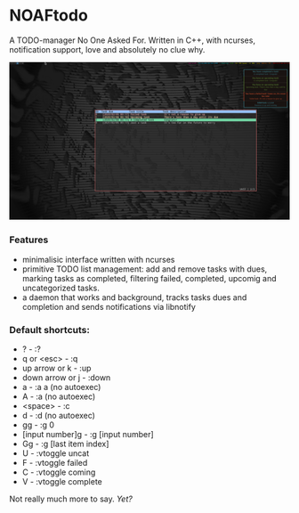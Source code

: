 # NOAFtodo
A TODO-manager No One Asked For. Written in C++, with ncurses, notification support, love and absolutely no clue why.

![A screenshot](screenshot.png)

### Features
* minimalisic interface written with ncurses
* primitive TODO list management: add and remove tasks with dues, marking tasks as completed, filtering failed, completed, upcomig and uncategorized tasks.
* a daemon that works and background, tracks tasks dues and completion and sends notifications via libnotify

### Default shortcuts:
* ? - :?
* q or \<esc\> - :q
* up arrow or k - :up
* down arrow or j - :down
* a - :a a (no autoexec)
* A - :a (no autoexec)
* \<space\> - :c
* d - :d (no autoexec)
* gg - :g 0
* [input number]g - :g [input number]
* Gg - :g [last item index]
* U - :vtoggle uncat
* F - :vtoggle failed
* C - :vtoggle coming
* V - :vtoggle complete

Not really much more to say. _Yet?_

